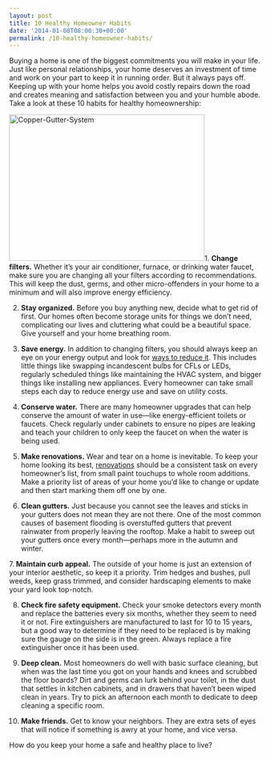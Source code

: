```yaml
---
layout: post
title: 10 Healthy Homeowner Habits
date: '2014-01-08T08:00:30+00:00'
permalink: /10-healthy-homeowner-habits/
---
```

Buying a home is one of the biggest commitments you will make in your life. Just like personal relationships, your home deserves an investment of time and work on your part to keep it in running order. But it always pays off. Keeping up with your home helps you avoid costly repairs down the road and creates meaning and satisfaction between you and your humble abode. Take a look at these 10 habits for healthy homeownership:

<a href="http://www.murraylampert.com/wp-content/uploads/Copper-Gutter-System.gif"><img class="size-full wp-image-1885 alignleft" alt="Copper-Gutter-System" src="http://www.murraylampert.com/wp-content/uploads/Copper-Gutter-System.gif" width="390" height="293" /></a>1. <strong>Change filters.</strong> Whether it’s your air conditioner, furnace, or drinking water faucet, make sure you are changing all your filters according to recommendations. This will keep the dust, germs, and other micro-offenders in your home to a minimum and will also improve energy efficiency.

2. <strong>Stay organized.</strong> Before you buy anything new, decide what to get rid of first. Our homes often become storage units for things we don’t need, complicating our lives and cluttering what could be a beautiful space. Give yourself and your home breathing room.

3. <strong>Save energy.</strong> In addition to changing filters, you should always keep an eye on your energy output and look for <a href="http://www.epa.gov/greenhomes/ReduceEnergy.htm">ways to reduce it</a>. This includes little things like swapping incandescent bulbs for CFLs or LEDs, regularly scheduled things like maintaining the HVAC system, and bigger things like installing new appliances. Every homeowner can take small steps each day to reduce energy use and save on utility costs.

4. <strong>Conserve water.</strong> There are many homeowner upgrades that can help conserve the amount of water in use—like energy-efficient toilets or faucets. Check regularly under cabinets to ensure no pipes are leaking and teach your children to only keep the faucet on when the water is being used.

5. <strong>Make renovations.</strong> Wear and tear on a home is inevitable. To keep your home looking its best, <a href="http://www.murraylampert.com/">renovations</a> should be a consistent task on every homeowner’s list, from small paint touchups to whole room additions. Make a priority list of areas of your home you’d like to change or update and then start marking them off one by one.

6. <strong>Clean gutters.</strong> Just because you cannot see the leaves and sticks in your gutters does not mean they are not there. One of the most common causes of basement flooding is overstuffed gutters that prevent rainwater from properly leaving the rooftop. Make a habit to sweep out your gutters once every month—perhaps more in the autumn and winter.

7.<strong> Maintain curb appeal.</strong> The outside of your home is just an extension of your interior aesthetic, so keep it a priority. Trim hedges and bushes, pull weeds, keep grass trimmed, and consider hardscaping elements to make your yard look top-notch.

8. <strong>Check fire safety equipment.</strong> Check your smoke detectors every month and replace the batteries every six months, whether they seem to need it or not. Fire extinguishers are manufactured to last for 10 to 15 years, but a good way to determine if they need to be replaced is by making sure the gauge on the side is in the green. Always replace a fire extinguisher once it has been used.

9. <strong>Deep clean.</strong> Most homeowners do well with basic surface cleaning, but when was the last time you got on your hands and knees and scrubbed the floor boards? Dirt and germs can lurk behind your toilet, in the dust that settles in kitchen cabinets, and in drawers that haven’t been wiped clean in years. Try to pick an afternoon each month to dedicate to deep cleaning a specific room.

10. <strong>Make friends.</strong> Get to know your neighbors. They are extra sets of eyes that will notice if something is awry at your home, and vice versa.

How do you keep your home a safe and healthy place to live?
